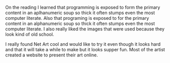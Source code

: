 On the reading I learned that programming is exposed to form the primary content in an aplhanumeric soup so thick it often stumps even the most computer literate. Also that programing is exposed to for the primary content in an alphanumeric soup so thick it often stumps even the most computer literate. I also really liked the images that were used because they look kind of old school.

I really found Net Art cool and would like to try it even though it looks hard and that it will take a while to make but it looks supper fun. Most of the artist created a website to present their art online.

